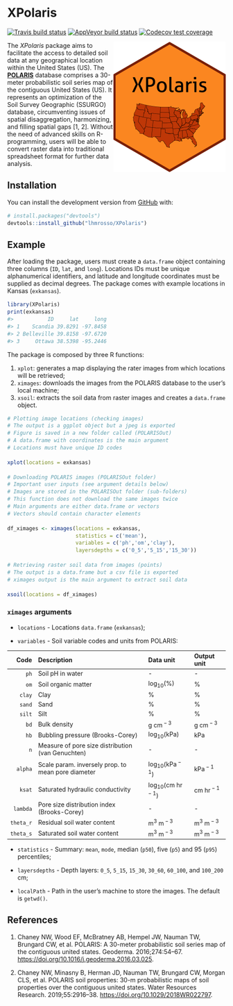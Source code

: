 
<!-- README.md is generated from README.Rmd. Please edit that file -->

# XPolaris

<!-- badges: start -->

[![Travis build
status](https://travis-ci.com/lhmrosso/XPolaris.svg?branch=master)](https://travis-ci.com/lhmrosso/XPolaris)
[![AppVeyor build
status](https://ci.appveyor.com/api/projects/status/github/lhmrosso/XPolaris?branch=master&svg=true)](https://ci.appveyor.com/project/lhmrosso/XPolaris)
[![Codecov test
coverage](https://codecov.io/gh/lhmrosso/XPolaris/branch/master/graph/badge.svg)](https://codecov.io/gh/lhmrosso/XPolaris?branch=master)
<!-- badges: end -->

<img src="man/figures/xpolaris.png" height="300" align="right"/>

The *XPolaris* package aims to facilitate the access to detailed soil
data at any geographical location within the United States (US). The
[**POLARIS**](http://hydrology.cee.duke.edu/POLARIS/) database comprises
a 30-meter probabilistic soil series map of the contiguous United States
(US). It represents an optimization of the Soil Survey Geographic
(SSURGO) database, circumventing issues of spatial disaggregation,
harmonizing, and filling spatial gaps \[1, 2\]. Without the need of
advanced skills on R-programming, users will be able to convert raster
data into traditional spreadsheet format for further data analysis.

## Installation

You can install the development version from
[GitHub](https://github.com/) with:

``` r
# install.packages("devtools")
devtools::install_github("lhmrosso/XPolaris")
```

## Example

After loading the package, users must create a `data.frame` object
containing three columns (`ID`, `lat`, and `long`). Locations IDs must
be unique alphanumerical identifiers, and latitude and longitude
coordinates must be supplied as decimal degrees. The package comes with
example locations in Kansas (`exkansas`).

``` r
library(XPolaris)
print(exkansas)
#>           ID     lat     long
#> 1    Scandia 39.8291 -97.8458
#> 2 Belleville 39.8158 -97.6720
#> 3     Ottawa 38.5398 -95.2446
```

The package is composed by three R functions:  
1) `xplot`: generates a map displaying the rater images from which
locations will be retrieved;  
2) `ximages`: downloads the images from the POLARIS database to the
user’s local machine;  
3) `xsoil`: extracts the soil data from raster images and creates a
`data.frame` object.

``` r
# Plotting image locations (checking images)
# The output is a ggplot object but a jpeg is exported
# Figure is saved in a new folder called (POLARISOut)
# A data.frame with coordinates is the main argument
# Locations must have unique ID codes

xplot(locations = exkansas)

# Downloading POLARIS images (POLARISOut folder)
# Important user inputs (see argument details below)
# Images are stored in the POLARISOut folder (sub-folders)
# This function does not download the same images twice
# Main arguments are either data.frame or vectors
# Vectors should contain character elements

df_ximages <- ximages(locations = exkansas,
                      statistics = c('mean'),
                      variables = c('ph','om','clay'),
                      layersdepths = c('0_5','5_15','15_30'))

# Retrieving raster soil data from images (points)
# The output is a data.frame but a csv file is exported
# ximages output is the main argument to extract soil data

xsoil(locations = df_ximages)
```

### `ximages` arguments

-   `locations` - Locations `data.frame` (`exkansas`);

-   `variables` - Soil variable codes and units from POLARIS:

|      Code | Description                                        | Data unit                              | Output unit                    |
|----------:|:---------------------------------------------------|:---------------------------------------|:-------------------------------|
|      `ph` | Soil pH in water                                   | \-                                     | \-                             |
|      `om` | Soil organic matter                                | log<sub>10</sub>(%)                    | %                              |
|    `clay` | Clay                                               | %                                      | %                              |
|    `sand` | Sand                                               | %                                      | %                              |
|    `silt` | Silt                                               | %                                      | %                              |
|      `bd` | Bulk density                                       | g cm<sup> − 3</sup>                    | g cm<sup> − 3</sup>            |
|      `hb` | Bubbling pressure (Brooks-Corey)                   | log<sub>10</sub>(kPa)                  | kPa                            |
|       `n` | Measure of pore size distribution (van Genuchten)  | \-                                     | \-                             |
|   `alpha` | Scale param. inversely prop. to mean pore diameter | log<sub>10</sub>(kPa<sup> − 1</sup>)   | kPa<sup> − 1</sup>             |
|    `ksat` | Saturated hydraulic conductivity                   | log<sub>10</sub>(cm hr<sup> − 1</sup>) | cm hr<sup> − 1</sup>           |
|  `lambda` | Pore size distribution index (Brooks-Corey)        | \-                                     | \-                             |
| `theta_r` | Residual soil water content                        | m<sup>3</sup> m<sup> − 3</sup>         | m<sup>3</sup> m<sup> − 3</sup> |
| `theta_s` | Saturated soil water content                       | m<sup>3</sup> m<sup> − 3</sup>         | m<sup>3</sup> m<sup> − 3</sup> |

-   `statistics` - Summary: `mean`, `mode`, median (`p50`), five (`p5`)
    and 95 (`p95`) percentiles;

-   `layersdepths` - Depth layers: `0_5`, `5_15`, `15_30`, `30_60`,
    `60_100`, and `100_200` cm;

-   `localPath` - Path in the user’s machine to store the images. The
    default is `getwd()`.

## References

1.  Chaney NW, Wood EF, McBratney AB, Hempel JW, Nauman TW, Brungard CW,
    et al. POLARIS: A 30-meter probabilistic soil series map of the
    contiguous united states. Geoderma. 2016;274:54–67.
    <https://doi.org/10.1016/j.geoderma.2016.03.025>.

2.  Chaney NW, Minasny B, Herman JD, Nauman TW, Brungard CW, Morgan CLS,
    et al. POLARIS soil properties: 30-m probabilistic maps of soil
    properties over the contiguous united states. Water Resources
    Research. 2019;55:2916–38. <https://doi.org/10.1029/2018WR022797>.
